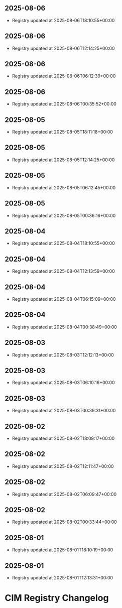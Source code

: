 ## 2025-08-06
- Registry updated at 2025-08-06T18:10:55+00:00

## 2025-08-06
- Registry updated at 2025-08-06T12:14:25+00:00

## 2025-08-06
- Registry updated at 2025-08-06T06:12:39+00:00

## 2025-08-06
- Registry updated at 2025-08-06T00:35:52+00:00

## 2025-08-05
- Registry updated at 2025-08-05T18:11:18+00:00

## 2025-08-05
- Registry updated at 2025-08-05T12:14:25+00:00

## 2025-08-05
- Registry updated at 2025-08-05T06:12:45+00:00

## 2025-08-05
- Registry updated at 2025-08-05T00:36:16+00:00

## 2025-08-04
- Registry updated at 2025-08-04T18:10:55+00:00

## 2025-08-04
- Registry updated at 2025-08-04T12:13:59+00:00

## 2025-08-04
- Registry updated at 2025-08-04T06:15:09+00:00

## 2025-08-04
- Registry updated at 2025-08-04T00:38:49+00:00

## 2025-08-03
- Registry updated at 2025-08-03T12:12:13+00:00

## 2025-08-03
- Registry updated at 2025-08-03T06:10:16+00:00

## 2025-08-03
- Registry updated at 2025-08-03T00:39:31+00:00

## 2025-08-02
- Registry updated at 2025-08-02T18:09:17+00:00

## 2025-08-02
- Registry updated at 2025-08-02T12:11:47+00:00

## 2025-08-02
- Registry updated at 2025-08-02T06:09:47+00:00

## 2025-08-02
- Registry updated at 2025-08-02T00:33:44+00:00

## 2025-08-01
- Registry updated at 2025-08-01T18:10:19+00:00

## 2025-08-01
- Registry updated at 2025-08-01T12:13:31+00:00

# CIM Registry Changelog

